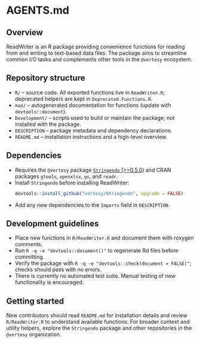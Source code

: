 # AGENTS.md

## Overview
ReadWriter is an R package providing convenience functions for reading from and writing to text-based data files. The package aims to streamline common I/O tasks and complements other tools in the `@vertesy` ecosystem.

## Repository structure
- `R/` – source code. All exported functions live in `ReadWriter.R`; deprecated helpers are kept in `Deprecated.Functions.R`.
- `man/` – autogenerated documentation for functions (update with `devtools::document`).
- `Development/` – scripts used to build or maintain the package; not installed with the package.
- `DESCRIPTION` – package metadata and dependency declarations.
- `README.md` – installation instructions and a high-level overview.

## Dependencies
- Requires the `@vertesy` package [`Stringendo` (>=0.5.0)](https://github.com/vertesy/Stringendo) and CRAN packages `gtools`, `openxlsx`, `qs`, and `readr`.
- Install `Stringendo` before installing ReadWriter:
  ```r
  devtools::install_github("vertesy/Stringendo", upgrade = FALSE)
  ```
- Add any new dependencies to the `Imports` field in `DESCRIPTION`.

## Development guidelines
- Place new functions in `R/ReadWriter.R` and document them with roxygen comments.
- Run `R -q -e "devtools::document()"` to regenerate Rd files before committing.
- Verify the package with `R -q -e "devtools::check(document = FALSE)"`; checks should pass with no errors.
- There is currently no automated test suite. Manual testing of new functionality is encouraged.

## Getting started
New contributors should read `README.md` for installation details and review `R/ReadWriter.R` to understand available functions. For broader context and utility helpers, explore the `Stringendo` package and other repositories in the `@vertesy` organization.
